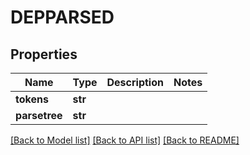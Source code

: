 # DEPPARSED

## Properties
Name | Type | Description | Notes
------------ | ------------- | ------------- | -------------
**tokens** | **str** |  | 
**parsetree** | **str** |  | 

[[Back to Model list]](../README.md#documentation-for-models) [[Back to API list]](../README.md#documentation-for-api-endpoints) [[Back to README]](../README.md)


